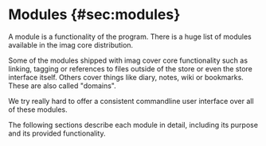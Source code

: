 # Modules {#sec:modules}

A module is a functionality of the program.
There is a huge list of modules available in the imag core distribution.

Some of the modules shipped with imag cover core functionality such as
linking, tagging or references to files outside of the store or even the store
interface itself.
Others cover things like diary, notes, wiki or bookmarks.
These are also called "domains".

We try really hard to offer a consistent commandline user interface over all of
these modules.

The following sections describe each module in detail, including its purpose and
its provided functionality.

